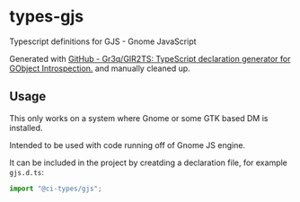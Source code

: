 # types-gjs

Typescript definitions for GJS - Gnome JavaScript

Generated with [GitHub - Gr3q/GIR2TS: TypeScript declaration generator for GObject Introspection.](https://github.com/Gr3q/GIR2TS) and manually cleaned up.

## Usage

This only works on a system where Gnome or some GTK based DM is installed.

Intended to be used with code running off of Gnome JS engine.

It can be included in the project by creatding a declaration file, for example `gjs.d.ts`:

```ts
import "@ci-types/gjs";
```
